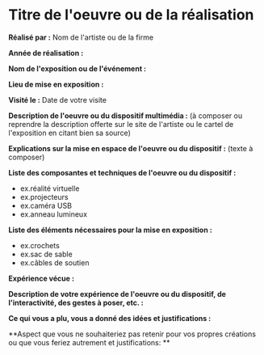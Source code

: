 # Titre de l'oeuvre ou de la réalisation

 **Réalisé par :** Nom de l'artiste ou de la firme

 **Année de réalisation :**

 **Nom de l'exposition ou de l'événement :**

 **Lieu de mise en exposition :**

 **Visité le :** Date de votre visite

 **Description de l'oeuvre ou du dispositif multimédia :** (à composer ou reprendre la description offerte sur le site de l'artiste ou le cartel de l'exposition en citant bien sa source)

 **Explications sur la mise en espace de l'oeuvre ou du dispositif :** (texte à composer)

 **Liste des composantes et techniques de l'oeuvre ou du dispositif :** 
 - ex.réalité virtuelle
 - ex.projecteurs
 - ex.caméra USB
 - ex.anneau lumineux

 **Liste des éléments nécessaires pour la mise en exposition :**
 - ex.crochets
 - ex.sac de sable
 - ex.câbles de soutien

 **Expérience vécue :**

 **Description de votre expérience de l'oeuvre ou du dispositif, de l'interactivité, des gestes à poser, etc. :**

 **Ce qui vous a plu, vous a donné des idées et justifications :**

 **Aspect que vous ne souhaiteriez pas retenir pour vos propres créations ou que vous feriez autrement et justifications: **
